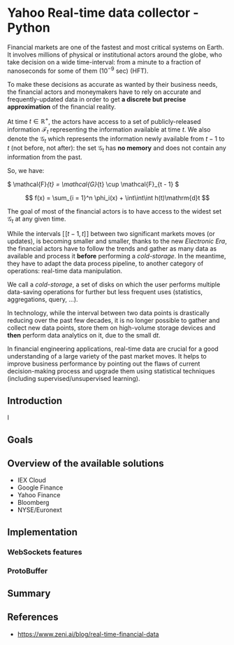 # Yahoo Real-time data collector - Python



Financial markets are one of the fastest and most critical systems on Earth. 
It involves millions of physical or institutional actors around the globe, who take decision
on a wide time-interval: from a minute to a fraction of nanoseconds for some of them ($10^{-9}$ sec) (HFT).

To make these decisions as accurate as wanted by their business needs, the financial actors and moneymakers have
to rely on accurate and frequently-updated data in order to get **a discrete but precise approximation** of the financial reality.

At time $t \in \mathbb{R}^+$, the actors have access to a set of publicly-released information $\mathcal{F}_t$ representing
the information available at time $t$. 
We also denote the $\mathcal{G}_t$ which represents the information newly available from $t - 1$ to $t$ 
(not before, not after): the set $\mathcal{G}_t$ has **no memory** and does not contain any information from the past.

So, we have:


$
\mathcal{F}_{t} = \mathcal{G}_{t} \cup \mathcal{F}_{t - 1}
$


$$
f(x) = \sum_{i = 1}^n \phi_i(x) + \int\int\int h(t)\mathrm{d}t
$$

The goal of most of the financial actors is to have access to the widest set $\mathcal{G}_{t}$ at any given time.


While the intervals $[\![ t - 1, t ]\!]$ between two significant markets moves (or updates), is becoming smaller and smaller,
thanks to the new *Electronic Era*, the financial actors have to follow the trends and gather as many data as available 
and process it **before** performing a *cold-storage*. In the meantime, they have to adapt the data process pipeline, to
another category of operations: real-time data manipulation.

We call a *cold-storage*, a set of disks on which the user performs multiple data-saving operations for further but less frequent uses
(statistics, aggregations, query, ...).

In technology, while the interval between two data points is drastically reducing over the past few decades, 
it is no longer possible to gather and collect new data points, store them on high-volume storage devices and **then**
perform data analytics on it, due to the small $\mathrm{d}t$.

In financial engineering applications, real-time data are crucial for a good understanding of a 
large variety of the past market moves. It helps to improve business performance by pointing out 
the flaws of current decision-making process and upgrade them using statistical
techniques (including supervised/unsupervised learning).

## Introduction

I


## Goals


## Overview of the available solutions

- IEX Cloud
- Google Finance
- Yahoo Finance
- Bloomberg
- NYSE/Euronext

## Implementation

### WebSockets features

### ProtoBuffer


## Summary


## References

- https://www.zeni.ai/blog/real-time-financial-data